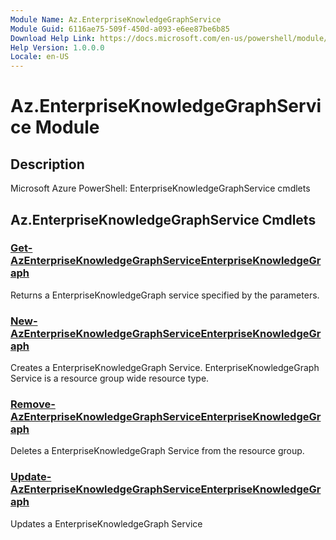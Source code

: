 ```yaml
---
Module Name: Az.EnterpriseKnowledgeGraphService
Module Guid: 6116ae75-509f-450d-a093-e6ee87be6b85
Download Help Link: https://docs.microsoft.com/en-us/powershell/module/az.enterpriseknowledgegraphservice
Help Version: 1.0.0.0
Locale: en-US
---
```


# Az.EnterpriseKnowledgeGraphService Module
## Description
Microsoft Azure PowerShell: EnterpriseKnowledgeGraphService cmdlets

## Az.EnterpriseKnowledgeGraphService Cmdlets
### [Get-AzEnterpriseKnowledgeGraphServiceEnterpriseKnowledgeGraph](Get-AzEnterpriseKnowledgeGraphServiceEnterpriseKnowledgeGraph.md)
Returns a EnterpriseKnowledgeGraph service specified by the parameters.

### [New-AzEnterpriseKnowledgeGraphServiceEnterpriseKnowledgeGraph](New-AzEnterpriseKnowledgeGraphServiceEnterpriseKnowledgeGraph.md)
Creates a EnterpriseKnowledgeGraph Service.
EnterpriseKnowledgeGraph Service is a resource group wide resource type.

### [Remove-AzEnterpriseKnowledgeGraphServiceEnterpriseKnowledgeGraph](Remove-AzEnterpriseKnowledgeGraphServiceEnterpriseKnowledgeGraph.md)
Deletes a EnterpriseKnowledgeGraph Service from the resource group.

### [Update-AzEnterpriseKnowledgeGraphServiceEnterpriseKnowledgeGraph](Update-AzEnterpriseKnowledgeGraphServiceEnterpriseKnowledgeGraph.md)
Updates a EnterpriseKnowledgeGraph Service

